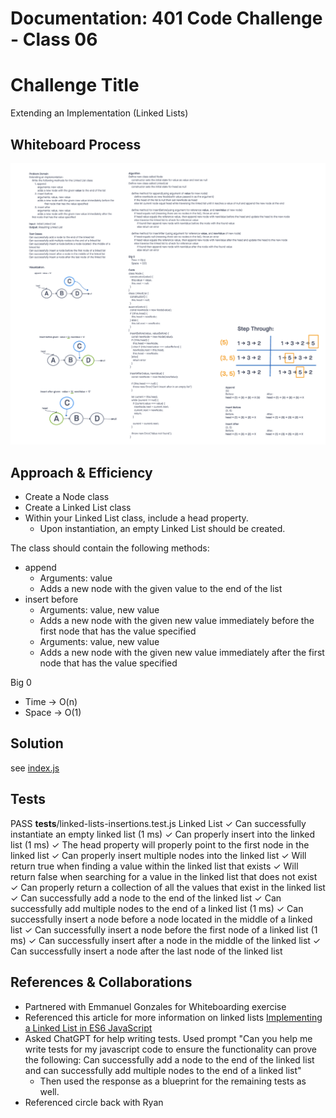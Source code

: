 # Documentation: 401 Code Challenge - Class 06

# Challenge Title
Extending an Implementation (Linked Lists)

## Whiteboard Process
![whiteboard for class 06](401-challenges/assets/whiteboard-06.png)

## Approach & Efficiency
- Create a Node class
- Create a Linked List class
- Within your Linked List class, include a head property.
  - Upon instantiation, an empty Linked List should be created.

The class should contain the following methods:
- append
  - Arguments: value
  - Adds a new node with the given value to the end of the list
- insert before
  - Arguments: value, new value
  - Adds a new node with the given new value immediately before the first node that has the value specified
  - Arguments: value, new value
  - Adds a new node with the given new value immediately after the first node that has the value specified


Big 0
- Time -> O(n)
- Space -> O(1)


## Solution

see [index.js](401-challenges/class-06/linked-list-insertions/index.js)

## Tests

 PASS  __tests__/linked-lists-insertions.test.js
  Linked List
    ✓ Can successfully instantiate an empty linked list (1 ms)
    ✓ Can properly insert into the linked list (1 ms)
    ✓ The head property will properly point to the first node in the linked list
    ✓ Can properly insert multiple nodes into the linked list
    ✓ Will return true when finding a value within the linked list that exists
    ✓ Will return false when searching for a value in the linked list that does not exist
    ✓ Can properly return a collection of all the values that exist in the linked list
    ✓ Can successfully add a node to the end of the linked list
    ✓ Can successfully add multiple nodes to the end of a linked list (1 ms)
    ✓ Can successfully insert a node before a node located in the middle of a linked list
    ✓ Can successfully insert a node before the first node of a linked list (1 ms)
    ✓ Can successfully insert after a node in the middle of the linked list
    ✓ Can successfully insert a node after the last node of the linked list


## References & Collaborations

- Partnered with Emmanuel Gonzales for Whiteboarding exercise
- Referenced this article for more information on linked lists [Implementing a Linked List in ES6 JavaScript](https://javascript.plainenglish.io/implementing-a-linked-list-in-es6-javascript-be896ed51d5f)
- Asked ChatGPT for help writing tests. Used prompt "Can you help me write tests for my javascript code to ensure the functionality can prove the following: Can successfully add a node to the end of the linked list and can successfully add multiple nodes to the end of a linked list"
  - Then used the response as a blueprint for the remaining tests as well.
- Referenced circle back with Ryan
